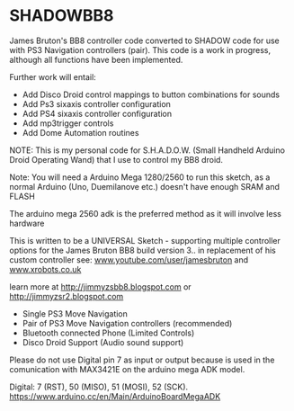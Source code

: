 # SHADOWBB8
James Bruton's BB8 controller code converted to SHADOW code for use with PS3 Navigation controllers (pair).
This code is a work in progress, although all functions have been implemented.  

Further work will entail:
- Add Disco Droid control mappings to button combinations for sounds
- Add Ps3 sixaxis controller configuration
- Add PS4 sixaxis controller configuration
- Add mp3trigger controls
- Add Dome Automation routines

NOTE: This is my personal code for S.H.A.D.O.W. (Small Handheld Arduino Droid Operating Wand) that I use to control my BB8 droid.

Note: You will need a Arduino Mega 1280/2560 to run this sketch,
as a normal Arduino (Uno, Duemilanove etc.) doesn't have enough SRAM and FLASH

The arduino mega 2560 adk is the preferred method as it will involve less hardware

This is written to be a UNIVERSAL Sketch - supporting multiple controller options
for the James Bruton BB8 build version 3.. in replacement of his custom controller
see: www.youtube.com/user/jamesbruton and www.xrobots.co.uk

learn more at http://jimmyzsbb8.blogspot.com or http://jimmyzsr2.blogspot.com

- Single PS3 Move Navigation
- Pair of PS3 Move Navigation controllers (recommended)
- Bluetooth connected Phone (Limited Controls)
- Disco Droid Support (Audio sound support)

Please do not use Digital pin 7 as input or output because is used in the comunication with MAX3421E
on the arduino mega ADK model. 

Digital: 7 (RST), 50 (MISO), 51 (MOSI), 52 (SCK).
https://www.arduino.cc/en/Main/ArduinoBoardMegaADK
